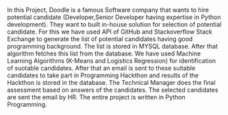In this Project, Doodle is a famous Software company that wants to hire potential candidate (Developer,Senior Developer having expertise in Python development). They want to built in-house solution for selection of potential candidate. For this we have used API of GitHub and Stackoverflow Stack Exchange to generate the list of potential candidates having good programming background. The list is stored in MYSQL database. After that algorithm fetches this list from the database. We have used Machine Learning Algorithms (K-Means and Logistics Regression) for identification of suotable candidates. After that an email is sent to these suitable candidates to take part in Programming Hackthon and results of the Hackthon is stored in the database. The Technical Manager does the final assessment based on answers of the candidates. The selected candidates are sent the email by HR. The entire project is written in Python Programming.
